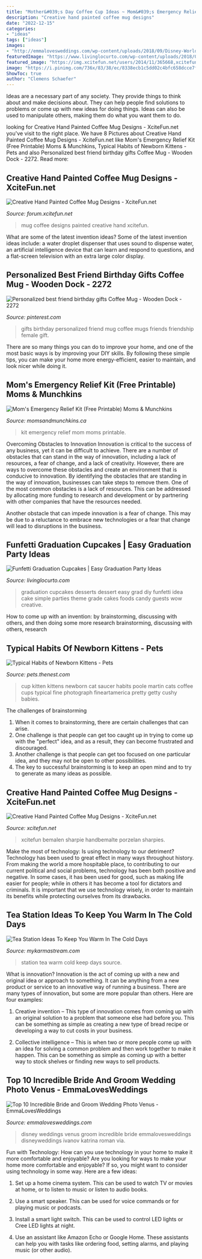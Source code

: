 ```yaml
---
title: "Mother&#039;s Day Coffee Cup Ideas ~ Mom&#039;s Emergency Relief Kit (free Printable) Moms &amp; Munchkins"
description: "Creative hand painted coffee mug designs"
date: "2022-12-15"
categories:
- "ideas"
tags: ["ideas"]
images:
- "http://emmalovesweddings.com/wp-content/uploads/2018/09/Disney-World-wedding-photo-ideas.jpg"
featuredImage: "https://www.livinglocurto.com/wp-content/uploads/2018/04/Graduation-Party-Ideas-Easy-Cupcakes-.jpg"
featured_image: "https://img.xcitefun.net/users/2014/11/365668,xcitefun-coffee-mug-designs-9.jpg"
image: "https://i.pinimg.com/736x/83/38/ec/8338ecb1c5dd02c4bfc658dcce7f532b.jpg"
ShowToc: true
author: "Clemens Schaefer"
---
```



Ideas are a necessary part of any society. They provide things to think about and make decisions about. They can help people find solutions to problems or come up with new ideas for doing things. Ideas can also be used to manipulate others, making them do what you want them to do.

	

		
looking for Creative Hand Painted Coffee Mug Designs - XciteFun.net you've visit to the right place. We have 8 Pictures about Creative Hand Painted Coffee Mug Designs - XciteFun.net like Mom&#039;s Emergency Relief Kit (Free Printable) Moms &amp; Munchkins, Typical Habits of Newborn Kittens - Pets and also Personalized best friend birthday gifts Coffee Mug - Wooden Dock - 2272. Read more:
		
    
## Creative Hand Painted Coffee Mug Designs - XciteFun.net

<img loading=lazy src="https://img.xcitefun.net/users/2014/11/365668,xcitefun-coffee-mug-designs-9.jpg" onerror="this.onerror=null;this.src='https://tse4.mm.bing.net/th?id=OIP.pORSmvCC342gUAtQRbQUeQHaHO&amp;pid=15.1';" alt="Creative Hand Painted Coffee Mug Designs - XciteFun.net">

_Source: forum.xcitefun.net_

>mug coffee designs painted creative hand xcitefun. 

	

What are some of the latest invention ideas?
Some of the latest invention ideas include: a water droplet dispenser that uses sound to dispense water, an artificial intelligence device that can learn and respond to questions, and a flat-screen television with an extra large color display.

    
## Personalized Best Friend Birthday Gifts Coffee Mug - Wooden Dock - 2272

<img loading=lazy src="https://i.pinimg.com/736x/83/38/ec/8338ecb1c5dd02c4bfc658dcce7f532b.jpg" onerror="this.onerror=null;this.src='https://tse2.mm.bing.net/th?id=OIP.jvVV4nIwwNg-ns1M7l_qDwHaHa&amp;pid=15.1';" alt="Personalized best friend birthday gifts Coffee Mug - Wooden Dock - 2272">

_Source: pinterest.com_

>gifts birthday personalized friend mug coffee mugs friends friendship female gift. 

	

There are so many things you can do to improve your home, and one of the most basic ways is by improving your DIY skills. By following these simple tips, you can make your home more energy-efficient, easier to maintain, and look nicer while doing it.

    
## Mom&#039;s Emergency Relief Kit (Free Printable) Moms &amp; Munchkins

<img loading=lazy src="https://www.momsandmunchkins.ca/wp-content/uploads/2015/05/moms-emergency-relief-kit.jpg" onerror="this.onerror=null;this.src='https://tse4.mm.bing.net/th?id=OIP.HTZFZVrPfYIJUshvLhY2XAHaLH&amp;pid=15.1';" alt="Mom&#039;s Emergency Relief Kit (Free Printable) Moms &amp; Munchkins">

_Source: momsandmunchkins.ca_

>kit emergency relief mom moms printable. 

	

Overcoming Obstacles to Innovation
Innovation is critical to the success of any business, yet it can be difficult to achieve. There are a number of obstacles that can stand in the way of innovation, including a lack of resources, a fear of change, and a lack of creativity. However, there are ways to overcome these obstacles and create an environment that is conducive to innovation.
By identifying the obstacles that are standing in the way of innovation, businesses can take steps to remove them. One of the most common obstacles is a lack of resources. This can be addressed by allocating more funding to research and development or by partnering with other companies that have the resources needed.

Another obstacle that can impede innovation is a fear of change. This may be due to a reluctance to embrace new technologies or a fear that change will lead to disruptions in the business.

    
## Funfetti Graduation Cupcakes | Easy Graduation Party Ideas

<img loading=lazy src="https://www.livinglocurto.com/wp-content/uploads/2018/04/Graduation-Party-Ideas-Easy-Cupcakes-.jpg" onerror="this.onerror=null;this.src='https://tse4.mm.bing.net/th?id=OIP.kMgpY8oNjeaelA19RZmv4gHaLH&amp;pid=15.1';" alt="Funfetti Graduation Cupcakes | Easy Graduation Party Ideas">

_Source: livinglocurto.com_

>graduation cupcakes desserts dessert easy grad diy funfetti idea cake simple parties theme grade cakes foods candy guests wow creative. 

	

How to come up with an invention: by brainstorming, discussing with others, and then doing some more research
brainstorming, discussing with others, research

    
## Typical Habits Of Newborn Kittens - Pets

<img loading=lazy src="https://img-aws.ehowcdn.com/600x600p/photos.demandstudios.com/getty/article/165/247/83454824_XS.jpg" onerror="this.onerror=null;this.src='https://tse4.mm.bing.net/th?id=OIP.QXenoZ2O78QBUlNuoTsrqgAAAA&amp;pid=15.1';" alt="Typical Habits of Newborn Kittens - Pets">

_Source: pets.thenest.com_

>cup kitten kittens newborn cat saucer habits poole martin cats coffee cups typical fine photograph fineartamerica pretty getty cushy babies. 

	

The challenges of brainstorming
1. When it comes to brainstorming, there are certain challenges that can arise.
2. One challenge is that people can get too caught up in trying to come up with the "perfect" idea, and as a result, they can become frustrated and discouraged.
3. Another challenge is that people can get too focused on one particular idea, and they may not be open to other possibilities.
4. The key to successful brainstorming is to keep an open mind and to try to generate as many ideas as possible.

    
## Creative Hand Painted Coffee Mug Designs - XciteFun.net

<img loading=lazy src="https://img.xcitefun.net/users/2014/11/365672,xcitefun-coffee-mug-designs-5.jpg" onerror="this.onerror=null;this.src='https://tse3.mm.bing.net/th?id=OIP.ge4qFOrRMW1P95lVzr95FwHaH9&amp;pid=15.1';" alt="Creative Hand Painted Coffee Mug Designs - XciteFun.net">

_Source: xcitefun.net_

>xcitefun bemalen sharpie handbemalte porzelan sharpies. 

	

Make the most of technology: Is using technology to our detriment?
Technology has been used to great effect in many ways throughout history. From making the world a more hospitable place, to contributing to our current political and social problems, technology has been both positive and negative. In some cases, it has been used for good, such as making life easier for people; while in others it has become a tool for dictators and criminals. It is important that we use technology wisely, in order to maintain its benefits while protecting ourselves from its drawbacks.

    
## Tea Station Ideas To Keep You Warm In The Cold Days

<img loading=lazy src="http://mykarmastream.com/wp-content/uploads/2017/09/tea-station-2.jpg" onerror="this.onerror=null;this.src='https://tse1.mm.bing.net/th?id=OIP.PhWQnlD7LACfTudt2h25yAHaLM&amp;pid=15.1';" alt="Tea Station Ideas To Keep You Warm In The Cold Days">

_Source: mykarmastream.com_

>station tea warm cold keep days source. 

	

What is innovation?
Innovation is the act of coming up with a new and original idea or approach to something. It can be anything from a new product or service to an innovative way of running a business. There are many types of innovation, but some are more popular than others. Here are four examples:
1. Creative invention – This type of innovation comes from coming up with an original solution to a problem that someone else had before you. This can be something as simple as creating a new type of bread recipe or developing a way to cut costs in your business.

2. Collective intelligence – This is when two or more people come up with an idea for solving a common problem and then work together to make it happen. This can be something as simple as coming up with a better way to stock shelves or finding new ways to sell products.


    
## Top 10 Incredible Bride And Groom Wedding Photo Venus - EmmaLovesWeddings

<img loading=lazy src="http://emmalovesweddings.com/wp-content/uploads/2018/09/Disney-World-wedding-photo-ideas.jpg" onerror="this.onerror=null;this.src='https://tse4.mm.bing.net/th?id=OIP.WFQufL5WjEcrQW4JeN0eQwHaLo&amp;pid=15.1';" alt="Top 10 Incredible Bride and Groom Wedding Photo Venus - EmmaLovesWeddings">

_Source: emmalovesweddings.com_

>disney weddings venus groom incredible bride emmalovesweddings disneyweddings ivanov katrina roman via. 

	

Fun with Technology: How can you use technology in your home to make it more comfortable and enjoyable?
Are you looking for ways to make your home more comfortable and enjoyable? If so, you might want to consider using technology in some way. Here are a few ideas:
1. Set up a home cinema system. This can be used to watch TV or movies at home, or to listen to music or listen to audio books.

2. Use a smart speaker. This can be used for voice commands or for playing music or podcasts.

3. Install a smart light switch. This can be used to control LED lights or Cree LED lights at night.

4. Use an assistant like Amazon Echo or Google Home. These assistants can help you with tasks like ordering food, setting alarms, and playing music (or other audio).

